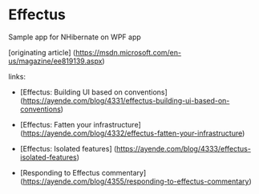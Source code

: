 # Effectus
Sample app for NHibernate on WPF app

[originating article] (https://msdn.microsoft.com/en-us/magazine/ee819139.aspx)

links:

* [Effectus: Building UI based on conventions] (https://ayende.com/blog/4331/effectus-building-ui-based-on-conventions)

* [Effectus: Fatten your infrastructure] (https://ayende.com/blog/4332/effectus-fatten-your-infrastructure)

* [Effectus: Isolated features] (https://ayende.com/blog/4333/effectus-isolated-features)

* [Responding to Effectus commentary] (https://ayende.com/blog/4355/responding-to-effectus-commentary)
